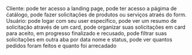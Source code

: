 
Cliente: pode ter acesso a landing page, pode ter acesso a págima de ćatálogo, pode fazer solicitações de produtos ou serviços atraés do form. Usuário: pode logar com seu user especifico, pode ver um resumo de solicitação através de um card, pode organizar suas solicitações em card para aceito, em progresso finalizado e recusado, pode filtrar suas solicitações em outra aba por data nome e status, pode ver quantos pedidos foram feitos e quanto foi arrecadado